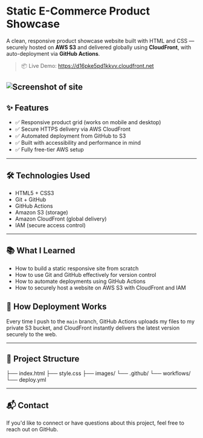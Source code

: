 # Static E-Commerce Product Showcase

A clean, responsive product showcase website built with HTML and CSS — securely hosted on **AWS S3** and delivered globally using **CloudFront**, with auto-deployment via **GitHub Actions**.

> 📦 Live Demo: https://d16pke5pd1kkvv.cloudfront.net

![Screenshot of site](images/screenshot.png)
---

## ✨ Features

- ✅ Responsive product grid (works on mobile and desktop)
- ✅ Secure HTTPS delivery via AWS CloudFront
- ✅ Automated deployment from GitHub to S3
- ✅ Built with accessibility and performance in mind
- ✅ Fully free-tier AWS setup

---

## 🛠️ Technologies Used

- HTML5 + CSS3
- Git + GitHub
- GitHub Actions
- Amazon S3 (storage)
- Amazon CloudFront (global delivery)
- IAM (secure access control)

---

## 📚 What I Learned

- How to build a static responsive site from scratch
- How to use Git and GitHub effectively for version control
- How to automate deployments using GitHub Actions
- How to securely host a website on AWS S3 with CloudFront and IAM

## 🚀 How Deployment Works

Every time I push to the `main` branch, GitHub Actions uploads my files to my private S3 bucket, and CloudFront instantly delivers the latest version securely to the web.

---

## 📁 Project Structure
├── index.html
├── style.css
├── images/
└── .github/
└── workflows/
└── deploy.yml

---

## 📬 Contact

If you'd like to connect or have questions about this project, feel free to reach out on GitHub.